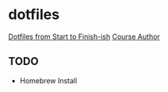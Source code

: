 # dotfiles

[Dotfiles from Start to Finish-ish](https://www.udemy.com/course/dotfiles-from-start-to-finish-ish/)
[Course Author](dotfiles.eieio.xyz)

## TODO

- Homebrew Install
